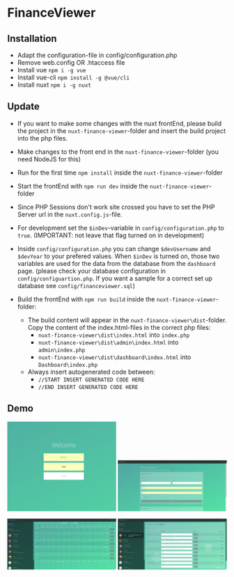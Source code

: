 # FinanceViewer

## Installation

- Adapt the configuration-file in config/configuration.php
- Remove web.config OR .htaccess file
- Install vue `npm i -g vue`
- Install vue-cli `npm install -g @vue/cli`
- Install nuxt `npm i -g nuxt`

## Update

- If you want to make some changes with the nuxt frontEnd, please build the project in the `nuxt-finance-viewer`-folder and insert the build project into the php files.
- Make changes to the front end in the `nuxt-finance-viewer`-folder (you need NodeJS for this)
- Run for the first time `npm install` inside the `nuxt-finance-viewer`-folder
- Start the frontEnd with `npm run dev` inside the `nuxt-finance-viewer`-folder
- Since PHP Sessions don't work site crossed you have to set the PHP Server url in the `nuxt.config.js`-file.
- For development set the `$inDev`-variable in `config/configuration.php` to `true`. (IMPORTANT: not leave that flag turned on in development)
- Inside `config/configuration.php` you can change `$devUsername` and `$devYear` to your prefered values.
  When `$inDev` is turned on, those two variables are used for the data from the database from the `dashboard` page. (please check your database configuration in `config/configuartion.php`. If you want a sample for a correct set up database see `config/financeviewer.sql`)

- Build the frontEnd with `npm run build` inside the `nuxt-finance-viewer`-folder:
  - The build content will appear in the `nuxt-finance-viewer\dist`-folder. Copy the content of the index.html-files in the correct php files:
    - `nuxt-finance-viewer\dist\index.html` into `index.php`
    - `nuxt-finance-viewer\dist\admin\index.html` into `admin\index.php`
    - `nuxt-finance-viewer\dist\dashboard\index.html` into `Dashboard\index.php`
  - Always insert autogenerated code between:
    - `//START INSERT GENERATED CODE HERE`
    - `//END INSERT GENERATED CODE HERE`

## Demo
<p align="center">
    <img src="https://github.com/manuelhintermayr/FinanceViewer/blob/master/screenshots/1.png" width="250">
    <img src="https://github.com/manuelhintermayr/FinanceViewer/blob/master/screenshots/2.png" width="250">
</p>
<p align="center">
    <img src="https://github.com/manuelhintermayr/FinanceViewer/blob/master/screenshots/3.png" width="250">
    <img src="https://github.com/manuelhintermayr/FinanceViewer/blob/master/screenshots/4.png" width="250">
</p>
